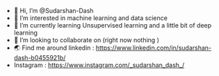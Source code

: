 - 👋 Hi, I’m @Sudarshan-Dash
- 👀 I’m interested in machine learning and data science
- 🌱 I’m currently learning Unsupervised learning and a little bit of deep learning 
- 💞️ I’m looking to collaborate on (right now nothing )
- 🌏 Find me around linkedin : https://www.linkedin.com/in/sudarshan-dash-b0455921b/
- Instagram : https://www.instagram.com/_sudarshan_dash_/
